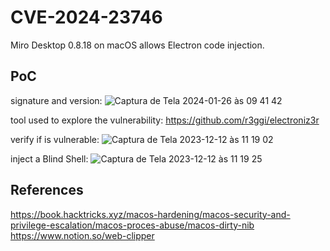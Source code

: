 # CVE-2024-23746
Miro Desktop 0.8.18 on macOS allows Electron code injection.

## PoC 
signature and version:
![Captura de Tela 2024-01-26 às 09 41 42](https://github.com/louiselalanne/CVE-2024-23746/assets/100588945/35b8d8c5-2334-4a47-899e-9b5b248faa15)

tool used to explore the vulnerability:
https://github.com/r3ggi/electroniz3r

verify if is vulnerable:
![Captura de Tela 2023-12-12 às 11 19 02](https://github.com/louiselalanne/CVE-2024-23746/assets/100588945/3671fc52-7d83-44ff-8b87-cab43828e3d1)

inject a Blind Shell:
![Captura de Tela 2023-12-12 às 11 19 25](https://github.com/louiselalanne/CVE-2024-23746/assets/100588945/30610c82-e8b7-4bd6-8301-f80481de1efe)

## References
https://book.hacktricks.xyz/macos-hardening/macos-security-and-privilege-escalation/macos-proces-abuse/macos-dirty-nib
https://www.notion.so/web-clipper
